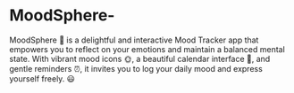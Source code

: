 # MoodSphere-
MoodSphere 🌟 is a delightful and interactive Mood Tracker app that empowers you to reflect on your emotions and maintain a balanced mental state. With vibrant mood icons 🌞, a beautiful calendar interface 📅, and gentle reminders ⏰, it invites you to log your daily mood and express yourself freely. 😃
